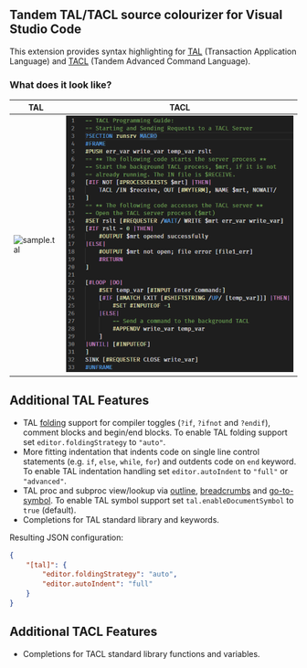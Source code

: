 ## Tandem TAL/TACL source colourizer for Visual Studio Code
This extension provides syntax highlighting for [TAL](https://en.wikipedia.org/wiki/Transaction_Application_Language) (Transaction Application Language) and [TACL](https://en.wikipedia.org/wiki/TACL) (Tandem Advanced Command Language).

### What does it look like?
|TAL|TACL|
|---|----|
|![sample.tal](https://raw.githubusercontent.com/knovichikhin/vscode_tal/master/images/sample.png)|![sample.tacl](https://raw.githubusercontent.com/knovichikhin/vscode_tal/master/images/tacl_sample.png)|

## Additional TAL Features
- TAL [folding](https://code.visualstudio.com/docs/editor/codebasics#_folding) support for compiler toggles (`?if`, `?ifnot` and `?endif`), comment blocks and begin/end blocks. To enable TAL folding support set `editor.foldingStrategy` to `"auto"`.
- More fitting indentation that indents code on single line control statements (e.g. `if`, `else`, `while`, `for`) and outdents code on `end` keyword. To enable TAL indentation handling set `editor.autoIndent` to `"full"` or `"advanced"`.
- TAL proc and subproc view/lookup via [outline](https://code.visualstudio.com/docs/getstarted/userinterface#_outline-view), [breadcrumbs](https://code.visualstudio.com/docs/editor/editingevolved#_breadcrumbs) and [go-to-symbol](https://code.visualstudio.com/docs/editor/editingevolved#_go-to-symbol). To enable TAL symbol support set `tal.enableDocumentSymbol` to `true` (default).
- Completions for TAL standard library and keywords.

Resulting JSON configuration:
```json
{
    "[tal]": {
        "editor.foldingStrategy": "auto",
        "editor.autoIndent": "full"
    }
}
```

## Additional TACL Features
- Completions for TACL standard library functions and variables.
